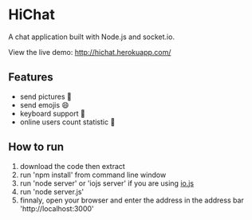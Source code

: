 HiChat
===
 
A chat application built with Node.js and socket.io.

View the live demo: http://hichat.herokuapp.com/

Features
---
* send pictures :sunrise:
* send emojis :smile:
* keyboard support :musical_keyboard:
* online users count statistic :ghost:

How to run
---
1. download the code then extract
2. run 'npm install' from command line window
3. run 'node server' or 'iojs server' if you are using [io.js](https://iojs.org/)
4. run 'node server.js'
5. finnaly, open your browser and enter the address in the address bar 'http://localhost:3000' 



